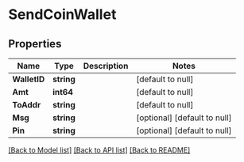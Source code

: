 # SendCoinWallet

## Properties
Name | Type | Description | Notes
------------ | ------------- | ------------- | -------------
**WalletID** | **string** |  | [default to null]
**Amt** | **int64** |  | [default to null]
**ToAddr** | **string** |  | [default to null]
**Msg** | **string** |  | [optional] [default to null]
**Pin** | **string** |  | [optional] [default to null]

[[Back to Model list]](../README.md#documentation-for-models) [[Back to API list]](../README.md#documentation-for-api-endpoints) [[Back to README]](../README.md)


